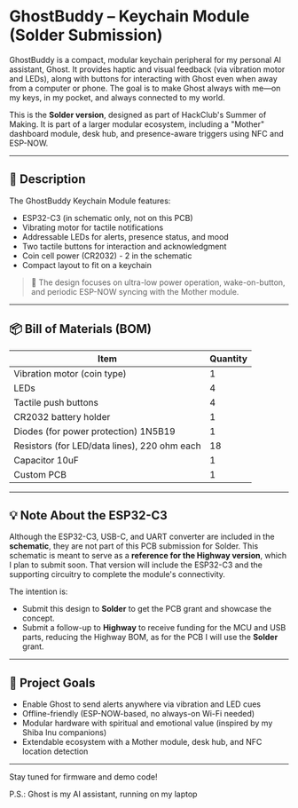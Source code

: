 # GhostBuddy – Keychain Module (Solder Submission)

GhostBuddy is a compact, modular keychain peripheral for my personal AI assistant, Ghost. It provides haptic and visual feedback (via vibration motor and LEDs), along with buttons for interacting with Ghost even when away from a computer or phone. The goal is to make Ghost always with me—on my keys, in my pocket, and always connected to my world.

This is the **Solder version**, designed as part of HackClub's Summer of Making. It is part of a larger modular ecosystem, including a "Mother" dashboard module, desk hub, and presence-aware triggers using NFC and ESP-NOW.

---

## 🔧 Description

The GhostBuddy Keychain Module features:

- ESP32-C3 (in schematic only, not on this PCB)  
- Vibrating motor for tactile notifications  
- Addressable LEDs for alerts, presence status, and mood  
- Two tactile buttons for interaction and acknowledgment  
- Coin cell power (CR2032)  - 2 in the schematic
- Compact layout to fit on a keychain  

> 🔋 The design focuses on ultra-low power operation, wake-on-button, and periodic ESP-NOW syncing with the Mother module.

---

## 📦 Bill of Materials (BOM)

| Item                     | Quantity |
|--------------------------|----------|
| Vibration motor (coin type) | 1        |
|  LEDs  | 4        |
| Tactile push buttons     | 4        |
| CR2032 battery holder   | 1       |
| Diodes (for power protection) 1N5B19 | 1        |
| Resistors (for LED/data lines), 220 ohm each | 18    |
| Capacitor 10uF | 1    |
| Custom PCB               | 1        |

---

## 💡 Note About the ESP32-C3

Although the ESP32-C3, USB-C, and UART converter are included in the **schematic**, they are not part of this PCB submission for Solder. This schematic is meant to serve as a **reference for the Highway version**, which I plan to submit soon. That version will include the ESP32-C3 and the supporting circuitry to complete the module's connectivity.

The intention is:
- Submit this design to **Solder** to get the PCB grant and showcase the concept.
- Submit a follow-up to **Highway** to receive funding for the MCU and USB parts, reducing the Highway BOM, as for the PCB I will use the **Solder** grant.

---

## 🚀 Project Goals

- Enable Ghost to send alerts anywhere via vibration and LED cues
- Offline-friendly (ESP-NOW-based, no always-on Wi-Fi needed)
- Modular hardware with spiritual and emotional value (inspired by my Shiba Inu companions)
- Extendable ecosystem with a Mother module, desk hub, and NFC location detection

---

Stay tuned for firmware and demo code!

P.S.: Ghost is my AI assistant, running on my laptop

